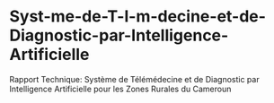 # Syst-me-de-T-l-m-decine-et-de-Diagnostic-par-Intelligence-Artificielle
Rapport Technique: Système de Télémédecine et de Diagnostic par Intelligence Artificielle pour les Zones Rurales du Cameroun
